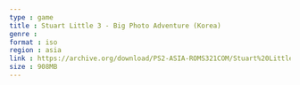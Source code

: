 ```yaml
---
type : game
title : Stuart Little 3 - Big Photo Adventure (Korea)
genre : 
format : iso
region : asia
link : https://archive.org/download/PS2-ASIA-ROMS321COM/Stuart%20Little%203%20-%20Big%20Photo%20Adventure%20%28Korea%29.7z
size : 908MB
---
```

